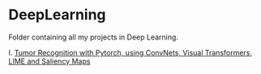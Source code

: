 # DeepLearning
Folder containing all my projects in Deep Learning.

I. [Tumor Recognition with Pytorch, using ConvNets, Visual Transformers, LIME and Saliency Maps](https://github.com/omeurer/DeepLearning/blob/main/Tumor_Recognition_Pytorch.ipynb)

